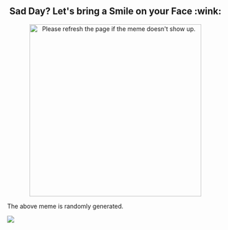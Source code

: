 <h2 align="center">Sad Day? Let's bring a Smile on your Face :wink:</h2>
<p align="center">
<img src='https://random-memer.herokuapp.com/' title="Meme" alt="Please refresh the page if the meme doesn't show up." height="400">
</p>
The above meme is randomly generated.



![](https://komarev.com/ghpvc/?username=tymsai&color=blueviolet&style=plastic&label=VIEWS)
